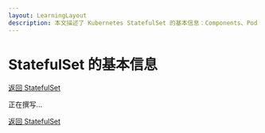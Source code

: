 ```yaml
---
layout: LearningLayout
description: 本文描述了 Kubernetes StatefulSet 的基本信息：Components、Pod Selector、Pod Identity
---
```


# StatefulSet 的基本信息

[返回 StatefulSet](./)

正在撰写...


[返回 StatefulSet](./)
